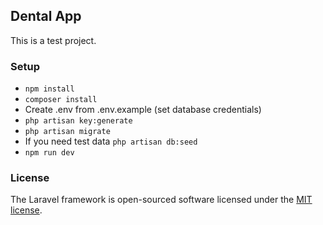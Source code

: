 ## Dental App

This is a test project.

### Setup

- <code>npm install</code></br>
- <code>composer install</code></br>
- Create .env from .env.example (set database credentials)</br>
- <code>php artisan key:generate</code>
- <code>php artisan migrate</code>
- If you need test data <code>php artisan db:seed</code>
- <code>npm run dev</code>

### License

The Laravel framework is open-sourced software licensed under the [MIT license](https://opensource.org/licenses/MIT).
